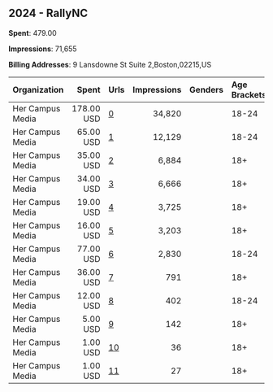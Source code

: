 ## 2024 - RallyNC 
**Spent**: 479.00

**Impressions**: 71,655

**Billing Addresses**: 9 Lansdowne St Suite 2,Boston,02215,US

|Organization|Spent|Urls|Impressions|Genders|Age Brackets|Country Codes|
|:---|---:|:---|---:|:---|:---|:---|
|Her Campus Media|178.00 USD|[0](https://www.snap.com/political-ads/asset/d4a681450b0c851152cd989ffbbf7b14c987df45669369531ef02975ca957c45?mediaType=mp4)|34,820||18-24|united states|
|Her Campus Media|65.00 USD|[1](https://www.snap.com/political-ads/asset/efa483b9267fe5fa0e856e6a6b5dfbb1300a432f0c4d8a849bc22ce1a2cbd9cb?mediaType=mp4)|12,129||18-24|united states|
|Her Campus Media|35.00 USD|[2](https://www.snap.com/political-ads/asset/6a631475d230ae9dde65dfcbdff9e3d2587eae9443279f9174942082d3fffab1?mediaType=mp4)|6,884||18+|united states|
|Her Campus Media|34.00 USD|[3](https://www.snap.com/political-ads/asset/f54c0513629caf44a288a3fe863df81e51928f404ee6e0e0a14fc267d627ea5f?mediaType=mp4)|6,666||18+|united states|
|Her Campus Media|19.00 USD|[4](https://www.snap.com/political-ads/asset/8b7f7578e7546644a8a182654ba2a3d95fb70134f8e3860c9b962dba3a7035e7?mediaType=mp4)|3,725||18+|united states|
|Her Campus Media|16.00 USD|[5](https://www.snap.com/political-ads/asset/9f4e8cdec66dfe87689c60c763439ccf48efde3a6b3f9907e1453a6e0e913bf8?mediaType=mp4)|3,203||18+|united states|
|Her Campus Media|77.00 USD|[6](https://www.snap.com/political-ads/asset/d4a681450b0c851152cd989ffbbf7b14c987df45669369531ef02975ca957c45?mediaType=mp4)|2,830||18-24|united states|
|Her Campus Media|36.00 USD|[7](https://www.snap.com/political-ads/asset/6a631475d230ae9dde65dfcbdff9e3d2587eae9443279f9174942082d3fffab1?mediaType=mp4)|791||18+|united states|
|Her Campus Media|12.00 USD|[8](https://www.snap.com/political-ads/asset/efa483b9267fe5fa0e856e6a6b5dfbb1300a432f0c4d8a849bc22ce1a2cbd9cb?mediaType=mp4)|402||18-24|united states|
|Her Campus Media|5.00 USD|[9](https://www.snap.com/political-ads/asset/f54c0513629caf44a288a3fe863df81e51928f404ee6e0e0a14fc267d627ea5f?mediaType=mp4)|142||18+|united states|
|Her Campus Media|1.00 USD|[10](https://www.snap.com/political-ads/asset/9f4e8cdec66dfe87689c60c763439ccf48efde3a6b3f9907e1453a6e0e913bf8?mediaType=mp4)|36||18+|united states|
|Her Campus Media|1.00 USD|[11](https://www.snap.com/political-ads/asset/8b7f7578e7546644a8a182654ba2a3d95fb70134f8e3860c9b962dba3a7035e7?mediaType=mp4)|27||18+|united states|
